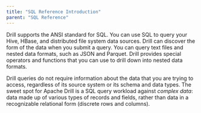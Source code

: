 ```yaml
---
title: "SQL Reference Introduction"
parent: "SQL Reference"
---
```

Drill supports the ANSI standard for SQL. You can use SQL to query your Hive,
HBase, and distributed file system data sources. Drill can discover the form
of the data when you submit a query. You can query text files and nested data
formats, such as JSON and Parquet. Drill provides special operators and
functions that you can use to drill down into nested data formats.

Drill queries do not require information about the data that you are trying to
access, regardless of its source system or its schema and data types. The
sweet spot for Apache Drill is a SQL query workload against *complex data*:
data made up of various types of records and fields, rather than data in a
recognizable relational form (discrete rows and columns).

